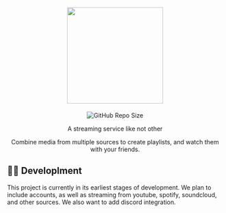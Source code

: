 <h1 align="center">
  <img src="https://github.com/SonyTV-Bryson/bryson-stream/blob/main/logo.png?raw=true" width="224px"/><br/>
</h1>

<p align="center"><img src="https://img.shields.io/github/repo-size/SonyTV-Bryson/bryson-hub?color=%23FF9900&logo=GitHub&style=plastic" alt="GitHub Repo Size" /></p>

<p align="center">A streaming service like not other</p>
<p align="center">Combine media from multiple sources to create playlists, and watch them with your friends.</p>

## 👨‍💻 Developlment

This project is currently in its earliest stages of development. We plan to include accounts, as well as streaming from youtube, spotify, soundcloud, and other sources. We also want to add discord integration.